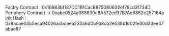 Factry Contract : 0x16883bf187DC1B1CacB875080632ef78cd3f734D
Periphery Contract -> 0xabc0524a388830c8A572ed37B7Ae6862e257164a
Init Hash : 0x8acae03b5eca94026acbceea230a6d0b9a8da2e538b1602fe30d3dee47abae87